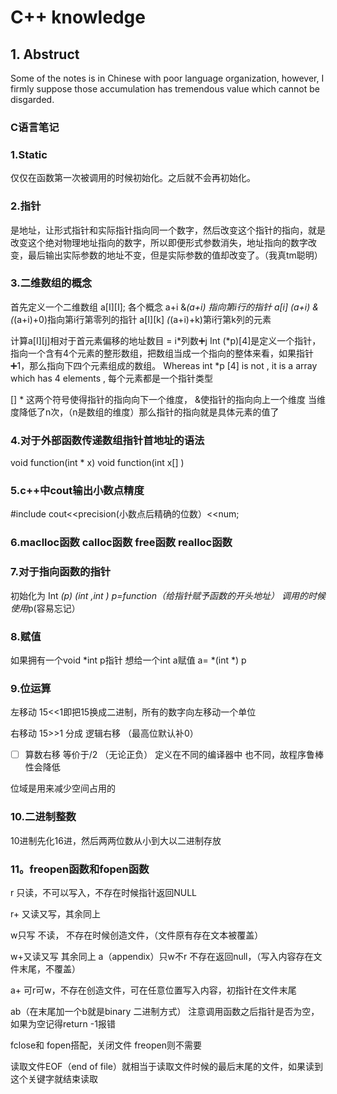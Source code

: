 # C++ knowledge

## 1. Abstruct
Some of the notes is in Chinese with poor language organization, however, I firmly suppose those accumulation has tremendous value which cannot be disgarded.



### C语言笔记

### 1.Static 
仅仅在函数第一次被调用的时候初始化。之后就不会再初始化。

### 2.指针
是地址，让形式指针和实际指针指向同一个数字，然后改变这个指针的指向，就是改变这个绝对物理地址指向的数字，所以即便形式参数消失，地址指向的数字改变，最后输出实际参数的地址不变，但是实际参数的值却改变了。（我真tm聪明）

### 3.二维数组的概念
首先定义一个二维数组
a[I][I];
各个概念
a+i  &*(a+i) 指向第i行的指针
a[i]   *(a+i)   &*(*(a+i)+0)指向第i行第零列的指针
a[I][k] *(*(a+i)+k)第i行第k列的元素

计算a[I][j]相对于首元素偏移的地址数目 = i*列数➕j
Int (*p)[4]是定义一个指针，指向一个含有4个元素的整形数组，把数组当成一个指向的整体来看，如果指针➕1，那么指向下四个元素组成的数组。
Whereas int *p [4] is not , it is a array which has 4 elements , 每个元素都是一个指针类型

[] * 这两个符号使得指针的指向向下一个维度， &使指针的指向向上一个维度
当维度降低了n次，（n是数组的维度）那么指针的指向就是具体元素的值了

### 4.对于外部函数传递数组指针首地址的语法

void  function(int * x)
void  function(int x[] )

### 5.c++中cout输出小数点精度 
#include <iomanip> cout<<precision(小数点后精确的位数）<<num;


### 6.maclloc函数 calloc函数 free函数 realloc函数

### 7.对于指向函数的指针
初始化为
Int *(p) (int ,int )
p=function（给指针赋予函数的开头地址）
调用的时候使用*p(容易忘记）

### 8.赋值
如果拥有一个void *int p指针
想给一个int a赋值
a= *(int *) p

### 9.位运算

左移动
15<<1即把15换成二进制，所有的数字向左移动一个单位

右移动
15>>1
分成
逻辑右移 （最高位默认补0）
- [ ] 算数右移 等价于/2 （无论正负）
定义在不同的编译器中 也不同，故程序鲁棒性会降低


位域是用来减少空间占用的

### 10.二进制整数
10进制先化16进，然后两两位数从小到大以二进制存放


### 11。freopen函数和fopen函数

 
r 只读，不可以写入，不存在时候指针返回NULL

r+ 又读又写，其余同上

w只写 不读， 不存在时候创造文件，（文件原有存在文本被覆盖）

w+又读又写 其余同上
 a（appendix）只w不r 不存在返回null，（写入内容存在文件末尾，不覆盖）

a+ 可r可w，不存在创造文件，可在任意位置写入内容，初指针在文件末尾

ab（在末尾加一个b就是binary 二进制方式）
注意调用函数之后指针是否为空，如果为空记得return -1报错

fclose和 fopen搭配，关闭文件
freopen则不需要


读取文件EOF（end of file）就相当于读取文件时候的最后末尾的文件，如果读到这个关键字就结束读取
